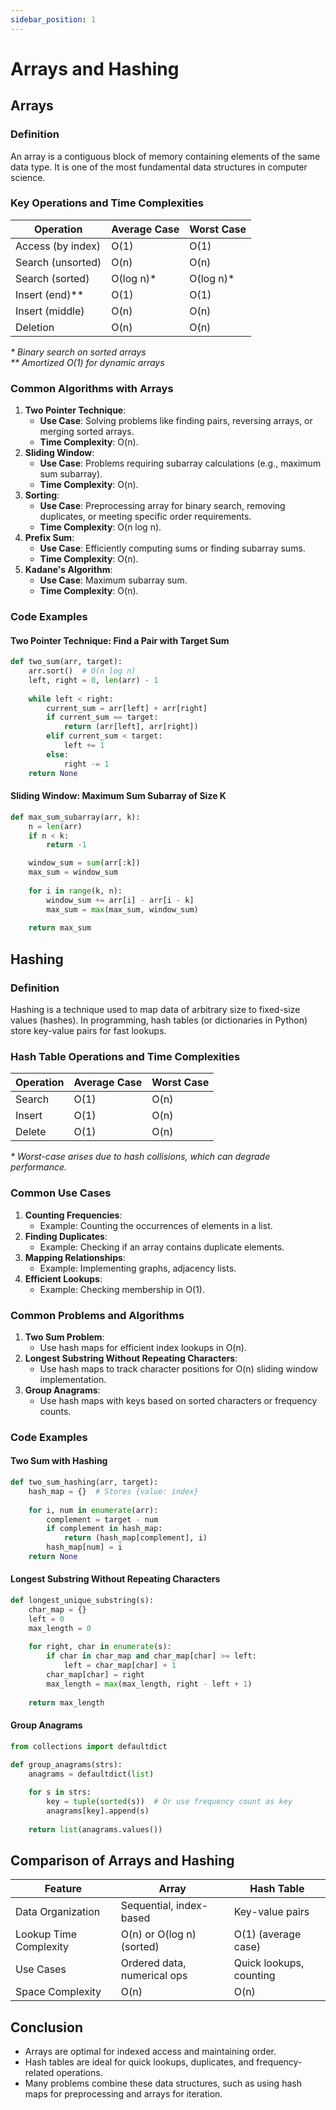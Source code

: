 ```yaml
---
sidebar_position: 1
---
```


# Arrays and Hashing

## Arrays

### Definition

An array is a contiguous block of memory containing elements of the same data type. It is one of the most fundamental data structures in computer science.

### Key Operations and Time Complexities

| Operation             | Average Case | Worst Case |
|------------------------|--------------|------------|
| Access (by index)      | O(1)         | O(1)       |
| Search (unsorted)      | O(n)         | O(n)       |
| Search (sorted)        | O(log n)*    | O(log n)*  |
| Insert (end)**         | O(1)         | O(1)       |
| Insert (middle)        | O(n)         | O(n)       |
| Deletion               | O(n)         | O(n)       |

_* Binary search on sorted arrays_  
_** Amortized O(1) for dynamic arrays_


### Common Algorithms with Arrays

1.  **Two Pointer Technique**:
    -   **Use Case**: Solving problems like finding pairs, reversing arrays, or merging sorted arrays.
    -   **Time Complexity**: O(n).
2.  **Sliding Window**:
    -   **Use Case**: Problems requiring subarray calculations (e.g., maximum sum subarray).
    -   **Time Complexity**: O(n).
3.  **Sorting**:
    -   **Use Case**: Preprocessing array for binary search, removing duplicates, or meeting specific order requirements.
    -   **Time Complexity**: O(n log n).
4.  **Prefix Sum**:
    -   **Use Case**: Efficiently computing sums or finding subarray sums.
    -   **Time Complexity**: O(n).
5.  **Kadane's Algorithm**:
    -   **Use Case**: Maximum subarray sum.
    -   **Time Complexity**: O(n).

### Code Examples

#### Two Pointer Technique: Find a Pair with Target Sum

```python
def two_sum(arr, target):
    arr.sort()  # O(n log n)
    left, right = 0, len(arr) - 1
    
    while left < right:
        current_sum = arr[left] + arr[right]
        if current_sum == target:
            return (arr[left], arr[right])
        elif current_sum < target:
            left += 1
        else:
            right -= 1
    return None
```

#### Sliding Window: Maximum Sum Subarray of Size K

```python
def max_sum_subarray(arr, k):
    n = len(arr)
    if n < k:
        return -1

    window_sum = sum(arr[:k])
    max_sum = window_sum
    
    for i in range(k, n):
        window_sum += arr[i] - arr[i - k]
        max_sum = max(max_sum, window_sum)
    
    return max_sum
```


## Hashing

### Definition

Hashing is a technique used to map data of arbitrary size to fixed-size values (hashes). In programming, hash tables (or dictionaries in Python) store key-value pairs for fast lookups.

### Hash Table Operations and Time Complexities


| Operation | Average Case | Worst Case |
|-----------|--------------|------------|
| Search    | O(1)         | O(n)       |
| Insert    | O(1)         | O(n)       |
| Delete    | O(1)         | O(n)       |

_* Worst-case arises due to hash collisions, which can degrade performance._


### Common Use Cases

1.  **Counting Frequencies**:
    -   Example: Counting the occurrences of elements in a list.
2.  **Finding Duplicates**:
    -   Example: Checking if an array contains duplicate elements.
3.  **Mapping Relationships**:
    -   Example: Implementing graphs, adjacency lists.
4.  **Efficient Lookups**:
    -   Example: Checking membership in O(1).

### Common Problems and Algorithms

1.  **Two Sum Problem**:
    -   Use hash maps for efficient index lookups in O(n).
2.  **Longest Substring Without Repeating Characters**:
    -   Use hash maps to track character positions for O(n) sliding window implementation.
3.  **Group Anagrams**:
    -   Use hash maps with keys based on sorted characters or frequency counts.

### Code Examples

#### Two Sum with Hashing

```python
def two_sum_hashing(arr, target):
    hash_map = {}  # Stores {value: index}
    
    for i, num in enumerate(arr):
        complement = target - num
        if complement in hash_map:
            return (hash_map[complement], i)
        hash_map[num] = i
    return None

```

#### Longest Substring Without Repeating Characters

```python
def longest_unique_substring(s):
    char_map = {}
    left = 0
    max_length = 0
    
    for right, char in enumerate(s):
        if char in char_map and char_map[char] >= left:
            left = char_map[char] + 1
        char_map[char] = right
        max_length = max(max_length, right - left + 1)
    
    return max_length
```

#### Group Anagrams

```python
from collections import defaultdict

def group_anagrams(strs):
    anagrams = defaultdict(list)
    
    for s in strs:
        key = tuple(sorted(s))  # Or use frequency count as key
        anagrams[key].append(s)
    
    return list(anagrams.values())
```


## **Comparison of Arrays and Hashing**

| Feature                 | Array                         | Hash Table                    |
|-------------------------|-------------------------------|--------------------------------|
| Data Organization       | Sequential, index-based       | Key-value pairs               |
| Lookup Time Complexity  | O(n) or O(log n) (sorted)     | O(1) (average case)           |
| Use Cases               | Ordered data, numerical ops   | Quick lookups, counting       |
| Space Complexity        | O(n)                          | O(n)                          |


## Conclusion

-   Arrays are optimal for indexed access and maintaining order.
-   Hash tables are ideal for quick lookups, duplicates, and frequency-related operations.
-   Many problems combine these data structures, such as using hash maps for preprocessing and arrays for iteration.